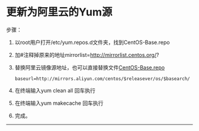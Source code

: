 # 更新为阿里云的Yum源

步骤：

1. 以root用户打开/etc/yum.repos.d文件夹，找到CentOS-Base.repo

2. 加#注释掉原来的地址mirrorlist=http://mirrorlist.centos.org/?

3. 替换阿里云镜像源地址，也可以直接替换文件[CentOS-Base.repo](ALi_yum/CentOS-Base.repo)
    ```
    baseurl=http://mirrors.aliyun.com/centos/$releasever/os/$basearch/
    ```
   
4. 在终端输入yum clean all 回车执行

5. 在终端输入yum makecache 回车执行

6. 完成。

----
